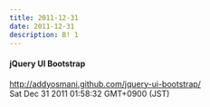 ```yaml
---
title: 2011-12-31
date: 2011-12-31
description: B! 1
---
```


#### jQuery UI Bootstrap
http://addyosmani.github.com/jquery-ui-bootstrap/<br>
Sat Dec 31 2011 01:58:32 GMT+0900 (JST)<br>


